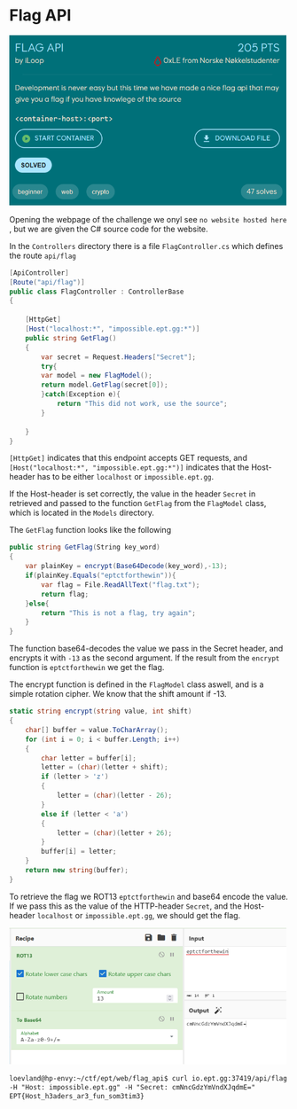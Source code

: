 # Flag API

<p>
    <img src="img/flagapi_chall.png" alt="Challenge" width="500"/>
</p>

Opening the webpage of the challenge we onyl see `no website hosted here `, but we are given the C# source code for the website.

In the `Controllers` directory there is a file `FlagController.cs` which defines the route `api/flag`

```cs
[ApiController]
[Route("api/flag")]
public class FlagController : ControllerBase
{

    [HttpGet]
    [Host("localhost:*", "impossible.ept.gg:*")]
    public string GetFlag()
    {
        var secret = Request.Headers["Secret"];
        try{
        var model = new FlagModel();
        return model.GetFlag(secret[0]);
        }catch(Exception e){
            return "This did not work, use the source";
        }

    }
}
```

`[HttpGet]` indicates that this endpoint accepts GET requests, and `[Host("localhost:*", "impossible.ept.gg:*")]` indicates that the Host-header has to be either `localhost` or `impossible.ept.gg`.

If the Host-header is set correctly, the value in the header `Secret` in retrieved and passed to the function `GetFlag` from the `FlagModel` class, which is located in the `Models` directory.

The `GetFlag` function looks like the following
```cs
public string GetFlag(String key_word)
{
    var plainKey = encrypt(Base64Decode(key_word),-13);
    if(plainKey.Equals("eptctforthewin")){
        var flag = File.ReadAllText("flag.txt");
        return flag;
    }else{
        return "This is not a flag, try again";
    }
}
```

The function base64-decodes the value we pass in the Secret header, and encrypts it with `-13` as the second argument. If the result from the `encrypt` function is `eptctforthewin` we get the flag.

The encrypt function is defined in the `FlagModel` class aswell, and is a simple rotation cipher. We know that the shift amount if -13.
```cs
static string encrypt(string value, int shift)
{
    char[] buffer = value.ToCharArray();
    for (int i = 0; i < buffer.Length; i++)
    {
        char letter = buffer[i];
        letter = (char)(letter + shift);
        if (letter > 'z')
        {
            letter = (char)(letter - 26);
        }
        else if (letter < 'a')
        {
            letter = (char)(letter + 26);
        }
        buffer[i] = letter;
    }
    return new string(buffer);
}
```

To retrieve the flag we ROT13 `eptctforthewin` and base64 encode the value. If we pass this as the value of the HTTP-header `Secret`, and the Host-header `localhost` or `impossible.ept.gg`, we should get the flag.

<p>
    <img src="img/cyberchef.png" alt="Challenge" width="500"/>
</p>

```console
loevland@hp-envy:~/ctf/ept/web/flag_api$ curl io.ept.gg:37419/api/flag -H "Host: impossible.ept.gg" -H "Secret: cmNncGdzYmVndXJqdmE="
EPT{Host_h3aders_ar3_fun_som3tim3}
```